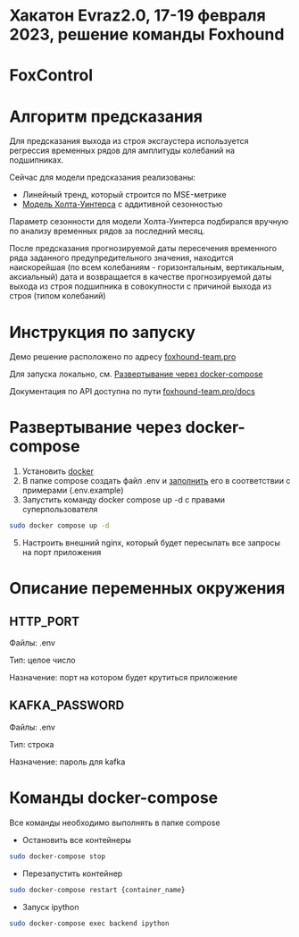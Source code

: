 # Хакатон Evraz2.0, 17-19 февраля 2023, решение команды Foxhound
# FoxControl

# Алгоритм предсказания
Для предсказания выхода из строя эксгаустера используется регрессия временных рядов для амплитуды колебаний на подшипниках.

Сейчас для модели предсказания реализованы:
- Линейный тренд, который строится по MSE-метрике
- [Модель Холта-Уинтерса](https://en.wikipedia.org/wiki/Exponential_smoothing) с аддитивной сезонностью

Параметр сезонности для модели Холта-Уинтерса подбирался вручную по анализу временных рядов за последний месяц.

После предсказания прогнозируемой даты пересечения временного ряда заданного предупредительного значения, находится наискорейшая (по всем колебаниям - горизонтальным, вертикальным, аксиальный) дата и возвращается в качестве прогнозируемой даты выхода из строя подшипника в совокупности с причиной выхода из строя (типом колебаний)

# Инструкция по запуску

Демо решение расположено по адресу [foxhound-team.pro](https://foxhound-team.pro)

Для запуска локально, см. [Развертывание через docker-compose](#развертывание-через-docker-compose)

Документация по API доступна по пути [foxhound-team.pro/docs](https://foxhound-team.pro/docs)

# Развертывание через docker-compose
1. Установить [docker](https://docs.docker.com/engine/install/ubuntu/)
2. В папке compose создать файл .env и [заполнить](#описание-переменных-окружения) его в соответствии с примерами (.env.example)
3. Запустить команду docker compose up -d с правами суперпользователя
```bash
sudo docker compose up -d
```
5. Настроить внешний nginx, который будет пересылать все запросы на порт приложения

# Описание переменных окружения

## HTTP_PORT
Файлы: .env

Тип: целое число

Назначение: порт на котором будет крутиться приложение
## KAFKA_PASSWORD
Файлы: .env

Тип: строка

Назначение: пароль для kafka

# Команды docker-compose 
Все команды необходимо выполнять в папке compose
- Остановить все контейнеры
```bash
sudo docker-compose stop
```
- Перезапустить контейнер
```bash
sudo docker-compose restart {container_name}
```
- Запуск ipython
```bash
sudo docker-compose exec backend ipython
```

